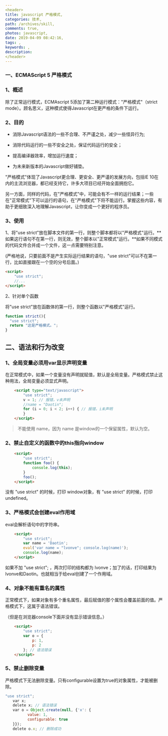 ```yaml
---
<header>
title: javascript 严格模式,
categories: 技术,
path: /archives/skill,
comments: true,
photos: javascript,
date: 2019-04-09 08:42:16,
tags: ,
keywords: ,
description: 
</header>
---
```


### 一、ECMAScript 5 严格模式

### 1、概述

除了正常运行模式，ECMAscript 5添加了第二种运行模式："严格模式"（strict mode）。顾名思义，这种模式使得Javascript在更严格的条件下运行。



### 2、目的

-   消除Javascript语法的一些不合理、不严谨之处，减少一些怪异行为;
-   消除代码运行的一些不安全之处，保证代码运行的安全；

-   提高编译器效率，增加运行速度；


- 为未来新版本的Javascript做好铺垫。



"严格模式"体现了Javascript更合理、更安全、更严谨的发展方向，包括IE 10在内的主流浏览器，都已经支持它，许多大项目已经开始全面拥抱它。

另一方面，同样的代码，在"严格模式"中，可能会有不一样的运行结果；一些在"正常模式"下可以运行的语句，在"严格模式"下将不能运行。掌握这些内容，有助于更细致深入地理解Javascript，让你变成一个更好的程序员。



### 3、使用

1、将"use strict"放在脚本文件的第一行，则整个脚本都将以"严格模式"运行。**如果这行语句不在第一行，则无效，整个脚本以"正常模式"运行。**如果不同模式的代码文件合并成一个文件，这一点需要特别注意。

(严格地说，只要前面不是产生实际运行结果的语句，"use strict"可以不在第一行，比如直接跟在一个空的分号后面。)

```html
<script>
	"use strict";
	//...
</script>
```



2、针对单个函数

将"use strict"放在函数体的第一行，则整个函数以"严格模式"运行。

```js
function strict(){
  "use strict";
  return "这是严格模式。";
}
```





## 二、语法和行为改变

### 1、全局变量必须用var显示声明变量

在正常模式中，如果一个变量没有声明就赋值，默认是全局变量。严格模式禁止这种用法，全局变量必须显式声明。

```html
	<script type="text/javascript">
		"use strict";　　
		v = 1; // 报错，v未声明
		//name = "Daotin";
		for (i = 0; i < 2; i++) { // 报错，i未声明
		}
	</script>
```

>   不能使用 name，因为 name 是window的一个保留属性，默认为空。



### 2、禁止自定义的函数中的this指向window

```html
	<script>
		"use strict";　　
		function foo() {
			console.log(this);
		}
		foo();
	</script>
```

没有 "use strict" 的时候，打印 window对象，有 "use strict" 的时候，打印undefined。



### 3、严格模式会创建eval作用域

eval会解析语句中的字符串。

```html
	<script>
		"use strict";　　
		var name = 'Daotin';
		eval('var name = "lvonve"; console.log(name)');
		console.log(name);
	</script>
```

如果不加 "use strict"; ，两次打印的结构都为 lvonve；加了的话，打印结果为 lvonve和Daotin。也就相当于给eval创建了一个作用域。



### 4、对象不能有重名的属性

正常模式下，如果对象有多个重名属性，最后赋值的那个属性会覆盖前面的值。严格模式下，这属于语法错误。

（但是在浏览器console下面并没有显示错误信息。）

```html
	<script>
		"use strict";　　
		var o = {　　　　
			p: 1,
			p: 2　　
		}; // 语法错误
	</script>
```



### 5、禁止删除变量

严格模式下无法删除变量。只有configurable设置为true的对象属性，才能被删除。

```js
"use strict";
　　var x;
　　delete x; // 语法错误
　　var o = Object.create(null, {'x': {
　　　　　　value: 1,
　　　　　　configurable: true
　　}});
　　delete o.x; // 删除成功
```




